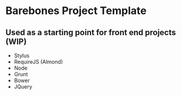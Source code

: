 # Barebones Project Template
## Used as a starting point for front end projects (WIP)

* Stylus
* RequireJS (Almond)
* Node
* Grunt
* Bower
* JQuery